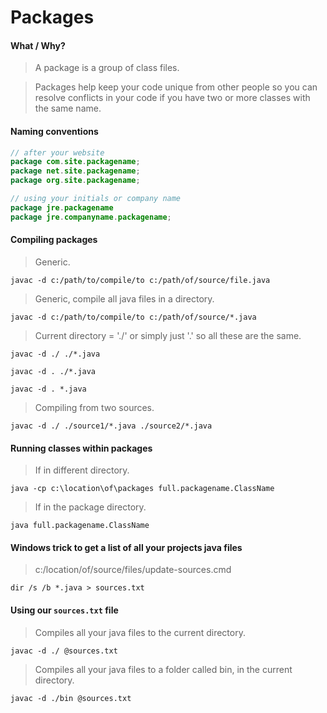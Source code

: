 # Packages

#### What / Why?
> A package is a group of class files.  

> Packages help keep your code unique from other people so you can resolve conflicts in your code if you have two or more classes with the same name.  

#### Naming conventions
```java
// after your website
package com.site.packagename;
package net.site.packagename;
package org.site.packagename;

// using your initials or company name
package jre.packagename
package jre.companyname.packagename;
```

#### Compiling packages

>Generic.
```
javac -d c:/path/to/compile/to c:/path/of/source/file.java
```

>Generic, compile all java files in a directory.
```
javac -d c:/path/to/compile/to c:/path/of/source/*.java
```

>Current directory = './' or simply just '.' so all these are the same.
```
javac -d ./ ./*.java 

javac -d . ./*.java

javac -d . *.java
```

>Compiling from two sources.
```
javac -d ./ ./source1/*.java ./source2/*.java
```

#### Running classes within packages
>If in different directory.
```
java -cp c:\location\of\packages full.packagename.ClassName
```

>If in the package directory.
```
java full.packagename.ClassName
```

#### Windows trick to get a list of all your projects java files
> c:/location/of/source/files/update-sources.cmd
```
dir /s /b *.java > sources.txt
```

#### Using our `sources.txt` file
>Compiles all your java files to the current directory.
```
javac -d ./ @sources.txt
```

>Compiles all your java files to a folder called bin, in the current directory.
```
javac -d ./bin @sources.txt
```